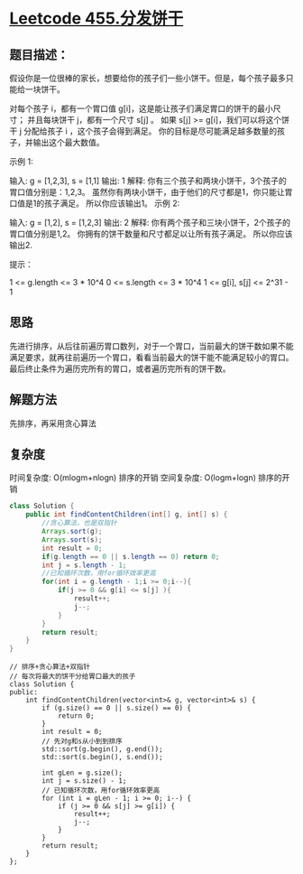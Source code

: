 # [Leetcode 455.分发饼干](https://leetcode.cn/problems/assign-cookies/)
## 题目描述：
假设你是一位很棒的家长，想要给你的孩子们一些小饼干。但是，每个孩子最多只能给一块饼干。

对每个孩子 i，都有一个胃口值 g[i]，这是能让孩子们满足胃口的饼干的最小尺寸；
并且每块饼干 j，都有一个尺寸 s[j] 。
如果 s[j] >= g[i]，我们可以将这个饼干 j 分配给孩子 i ，这个孩子会得到满足。
你的目标是尽可能满足越多数量的孩子，并输出这个最大数值。


示例 1:

输入: g = [1,2,3], s = [1,1]
输出: 1
解释:
你有三个孩子和两块小饼干，3个孩子的胃口值分别是：1,2,3。
虽然你有两块小饼干，由于他们的尺寸都是1，你只能让胃口值是1的孩子满足。
所以你应该输出1。
示例 2:

输入: g = [1,2], s = [1,2,3]
输出: 2
解释:
你有两个孩子和三块小饼干，2个孩子的胃口值分别是1,2。
你拥有的饼干数量和尺寸都足以让所有孩子满足。
所以你应该输出2.


提示：

1 <= g.length <= 3 * 10^4
0 <= s.length <= 3 * 10^4
1 <= g[i], s[j] <= 2^31 - 1
    
## 思路
先进行排序，从后往前遍历胃口数列，对于一个胃口，当前最大的饼干数如果不能满足要求，就再往前遍历一个胃口，看看当前最大的饼干能不能满足较小的胃口。
最后终止条件为遍历完所有的胃口，或者遍历完所有的饼干数。

## 解题方法
先排序，再采用贪心算法

## 复杂度
时间复杂度: O(mlogm+nlogn)
排序的开销
空间复杂度: O(logm+logn)
排序的开销
```java
class Solution {
    public int findContentChildren(int[] g, int[] s) {
        //贪心算法，也是双指针
        Arrays.sort(g);
        Arrays.sort(s);
        int result = 0;
        if(g.length == 0 || s.length == 0) return 0;
        int j = s.length - 1;
        //已知循环次数，用for循环效率更高
        for(int i = g.length - 1;i >= 0;i--){
            if(j >= 0 && g[i] <= s[j] ){
                result++;
                j--;
            }
        }
        return result;
    }
}
```

```cplus
// 排序+贪心算法+双指针
// 每次将最大的饼干分给胃口最大的孩子
class Solution {
public:
    int findContentChildren(vector<int>& g, vector<int>& s) {
        if (g.size() == 0 || s.size() == 0) {
            return 0;
        }
        int result = 0;
        // 先对g和s从小到到排序
        std::sort(g.begin(), g.end());
        std::sort(s.begin(), s.end());

        int gLen = g.size();
        int j = s.size() - 1;
        // 已知循环次数，用for循环效率更高
        for (int i = gLen - 1; i >= 0; i--) {
            if (j >= 0 && s[j] >= g[i]) {
                result++;
                j--;
            }
        }
        return result;
    }
};
```
